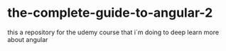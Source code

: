 # the-complete-guide-to-angular-2
this a repository for the udemy course that i´m doing to deep learn more about angular
